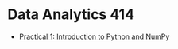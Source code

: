 Data Analytics 414
==================

- [Practical 1: Introduction to Python and NumPy](https://colab.research.google.com/github/kamperh/data414/blob/main/practicals/python_numpy/python_numpy.ipynb)
